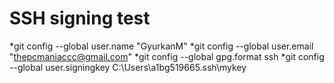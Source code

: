 # SSH signing test
*git config --global user.name "GyurkanM"
*git config --global user.email "thepcmaniaccc@gmail.com"
*git config --global gpg.format ssh
*git config --global user.signingkey C:\Users\a1bg519665\.ssh\mykey